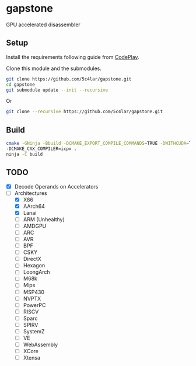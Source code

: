 # gapstone
GPU accelerated disassembler

## Setup
Install the requirements following guide from [CodePlay](https://developer.codeplay.com/products/oneapi/nvidia/2025.0.0/guides/get-started-guide-nvidia.html).

Clone this module and the submodules.
```bash
git clone https://github.com/5c4lar/gapstone.git
cd gapstone
git submodule update --init --recursive
```
Or
```bash
git clone --recursive https://github.com/5c4lar/gapstone.git
```
## Build

```bash
cmake -GNinja -Bbuild -DCMAKE_EXPORT_COMPILE_COMMANDS=TRUE -DWITHCUDA=True -DCMAKE_BUILD_TYPE=Release 
-DCMAKE_CXX_COMPILER=icpx .
ninja -C build
```

## TODO

- [x] Decode Operands on Accelerators
- [ ] Architectures
  - [x] X86
  - [x] AArch64
  - [x] Lanai
  - [ ] ARM (Unhealthy)
  - [ ] AMDGPU
  - [ ] ARC
  - [ ] AVR
  - [ ] BPF
  - [ ] CSKY
  - [ ] DirectX
  - [ ] Hexagon
  - [ ] LoongArch
  - [ ] M68k
  - [ ] Mips
  - [ ] MSP430
  - [ ] NVPTX
  - [ ] PowerPC
  - [ ] RISCV
  - [ ] Sparc
  - [ ] SPIRV
  - [ ] SystemZ
  - [ ] VE
  - [ ] WebAssembly
  - [ ] XCore
  - [ ] Xtensa

